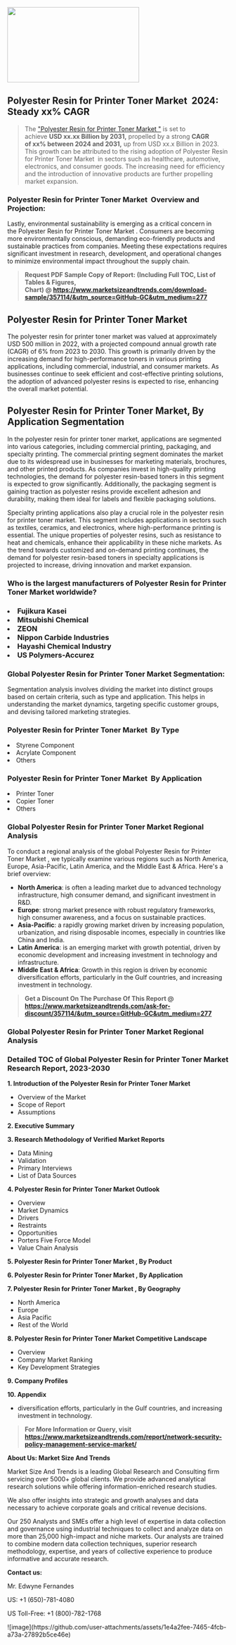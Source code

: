 <p><img class="alignnone size-medium wp-image-20088" src="https://ffe5etoiles.com/wp-content/uploads/2024/12/MST1-300x171.png" alt="" width="300" height="171" /></p><h2 id="ember46" class="ember-view reader-text-block__heading-2">Polyester Resin for Printer Toner Market &nbsp;2024: Steady&nbsp;xx% CAGR</h2><blockquote id="ember47" class="ember-view reader-text-block__blockquote">The&nbsp;<a class="app-aware-link " href="https://www.marketsizeandtrends.com/download-sample/357114/&utm_source=GitHub-GC&utm_medium=277" target="_blank" data-test-app-aware-link="">"Polyester Resin for Printer Toner Market "</a>&nbsp;is set to achieve&nbsp;<strong>USD&nbsp;xx.xx&nbsp;Billion by 2031,</strong>&nbsp;propelled by a strong&nbsp;<strong>CAGR of&nbsp;xx% between 2024 and 2031,</strong>&nbsp;up from USD xx.x Billion in 2023. This growth can be attributed to the rising adoption of&nbsp;Polyester Resin for Printer Toner Market &nbsp;in sectors such as healthcare, automotive, electronics, and consumer goods. The increasing need for efficiency and the introduction of innovative products are further propelling market expansion.</blockquote><h3 id="ember48" class="ember-view reader-text-block__heading-3">Polyester Resin for Printer Toner Market &nbsp;Overview and Projection:</h3><p id="ember49" class="ember-view reader-text-block__paragraph">Lastly, environmental sustainability is emerging as a critical concern in the&nbsp;Polyester Resin for Printer Toner Market . Consumers are becoming more environmentally conscious, demanding eco-friendly products and sustainable practices from companies. Meeting these expectations requires significant investment in research, development, and operational changes to minimize environmental impact throughout the supply chain.</p><blockquote id="ember50" class="ember-view reader-text-block__blockquote"><strong>Request PDF Sample Copy of Report: (Including Full TOC, List of Tables &amp; Figures, Chart)&nbsp;@&nbsp;<strong><a href="https://www.marketsizeandtrends.com/download-sample/357114/&utm_source=GitHub-GC&utm_medium=277" target="_blank">https://www.marketsizeandtrends.com/download-sample/357114/&utm_source=GitHub-GC&utm_medium=277</a></strong></strong></blockquote><h3 class=""> <h2>Polyester Resin for Printer Toner Market</h2><p>The polyester resin for printer toner market was valued at approximately USD 500 million in 2022, with a projected compound annual growth rate (CAGR) of 6% from 2023 to 2030. This growth is primarily driven by the increasing demand for high-performance toners in various printing applications, including commercial, industrial, and consumer markets. As businesses continue to seek efficient and cost-effective printing solutions, the adoption of advanced polyester resins is expected to rise, enhancing the overall market potential.</p><h2>Polyester Resin for Printer Toner Market, By Application Segmentation</h2><p>In the polyester resin for printer toner market, applications are segmented into various categories, including commercial printing, packaging, and specialty printing. The commercial printing segment dominates the market due to its widespread use in businesses for marketing materials, brochures, and other printed products. As companies invest in high-quality printing technologies, the demand for polyester resin-based toners in this segment is expected to grow significantly. Additionally, the packaging segment is gaining traction as polyester resins provide excellent adhesion and durability, making them ideal for labels and flexible packaging solutions.</p><p>Specialty printing applications also play a crucial role in the polyester resin for printer toner market. This segment includes applications in sectors such as textiles, ceramics, and electronics, where high-performance printing is essential. The unique properties of polyester resins, such as resistance to heat and chemicals, enhance their applicability in these niche markets. As the trend towards customized and on-demand printing continues, the demand for polyester resin-based toners in specialty applications is projected to increase, driving innovation and market expansion.</p></h3><h3 id="" class="">Who is the largest manufacturers of&nbsp;Polyester Resin for Printer Toner Market  worldwide?</h3><h3 class=""></Li><Li>Fujikura Kasei</Li><Li> Mitsubishi Chemical</Li><Li> ZEON</Li><Li> Nippon Carbide Industries</Li><Li> Hayashi Chemical Industry</Li><Li> US Polymers-Accurez</h3><h3 id="ember53" class="ember-view reader-text-block__heading-3">Global&nbsp;Polyester Resin for Printer Toner Market  Segmentation:</h3><p id="ember54" class="ember-view reader-text-block__paragraph">Segmentation analysis involves dividing the market into distinct groups based on certain criteria, such as type and application. This helps in understanding the market dynamics, targeting specific customer groups, and devising tailored marketing strategies.</p><h3 id="" class="">Polyester Resin for Printer Toner Market &nbsp;By Type</h3><p></Li><Li>Styrene Component</Li><Li> Acrylate Component</Li><Li> Others</p><h3 id="" class="">Polyester Resin for Printer Toner Market &nbsp;By Application</h3><p class=""></Li><Li>Printer Toner</Li><Li> Copier Toner</Li><Li> Others</p><h3 id="ember62" class="ember-view reader-text-block__heading-3">Global Polyester Resin for Printer Toner Market  Regional Analysis</h3><p id="ember63" class="ember-view reader-text-block__paragraph">To conduct a regional analysis of the global Polyester Resin for Printer Toner Market , we typically examine various regions such as North America, Europe, Asia-Pacific, Latin America, and the Middle East &amp; Africa. Here's a brief overview:</p><ul><li><strong>North America</strong>: is often a leading market due to advanced technology infrastructure, high consumer demand, and significant investment in R&amp;D.</li><li><strong>Europe</strong>: strong market presence with robust regulatory frameworks, high consumer awareness, and a focus on sustainable practices.</li><li><strong>Asia-Pacific</strong>: a rapidly growing market driven by increasing population, urbanization, and rising disposable incomes, especially in countries like China and India.</li><li><strong>Latin America</strong>: is an emerging market with growth potential, driven by economic development and increasing investment in technology and infrastructure.</li><li><strong>Middle East &amp; Africa</strong>: Growth in this region is driven by economic diversification efforts, particularly in the Gulf countries, and increasing investment in technology.</li></ul><blockquote id="ember61" class="ember-view reader-text-block__blockquote"><strong>Get a Discount On The Purchase Of This Report @ <strong><a href="https://html-cleaner.com/" target="">https://www.marketsizeandtrends.com/ask-for-discount/357114/&utm_source=GitHub-GC&utm_medium=277</a></strong></strong></blockquote><h3 id="ember62" class="ember-view reader-text-block__heading-3">Global Polyester Resin for Printer Toner Market  Regional Analysis</h3><h3 id="" class="">Detailed TOC of Global Polyester Resin for Printer Toner Market  Research Report, 2023-2030</h3><p id="" class=""><strong>1. Introduction of the Polyester Resin for Printer Toner Market </strong></p><ul><li>Overview of the Market</li><li>Scope of Report</li><li>Assumptions</li></ul><p id="" class=""><strong>2. Executive Summary</strong></p><p id="" class=""><strong>3. Research Methodology of Verified Market Reports</strong></p><ul><li>Data Mining</li><li>Validation</li><li>Primary Interviews</li><li>List of Data Sources</li></ul><p id="" class=""><strong>4. Polyester Resin for Printer Toner Market  Outlook</strong></p><ul><li>Overview</li><li>Market Dynamics</li><li>Drivers</li><li>Restraints</li><li>Opportunities</li><li>Porters Five Force Model</li><li>Value Chain Analysis</li></ul><p id="" class=""><strong>5. Polyester Resin for Printer Toner Market , By Product</strong></p><p id="" class=""><strong>6. Polyester Resin for Printer Toner Market , By Application</strong></p><p id="" class=""><strong>7. Polyester Resin for Printer Toner Market , By Geography</strong></p><ul><li>North America</li><li>Europe</li><li>Asia Pacific</li><li>Rest of the World</li></ul><p id="" class=""><strong>8. Polyester Resin for Printer Toner Market  Competitive Landscape</strong></p><ul><li>Overview</li><li>Company Market Ranking</li><li>Key Development Strategies</li></ul><p id="" class=""><strong>9. Company Profiles</strong></p><p id="" class=""><strong>10. Appendix</strong></p><ul><li>diversification efforts, particularly in the Gulf countries, and increasing investment in technology.</li></ul><blockquote id="ember65" class="ember-view reader-text-block__blockquote"><strong>For More Information or Query, visit <strong><strong><a href="https://html-cleaner.com/" target="">https://www.marketsizeandtrends.com/report/network-security-policy-management-service-market/</a></strong></strong></strong></blockquote><p id="" class=""><strong>About Us: Market Size And Trends</strong></p><p id="" class="">Market Size And Trends is a leading Global Research and Consulting firm servicing over 5000+ global clients. We provide advanced analytical research solutions while offering information-enriched research studies.</p><p id="" class="">We also offer insights into strategic and growth analyses and data necessary to achieve corporate goals and critical revenue decisions.</p><p id="" class="">Our 250 Analysts and SMEs offer a high level of expertise in data collection and governance using industrial techniques to collect and analyze data on more than 25,000 high-impact and niche markets. Our analysts are trained to combine modern data collection techniques, superior research methodology, expertise, and years of collective experience to produce informative and accurate research.</p><p id="" class=""><strong>Contact us:</strong></p><p id="" class="">Mr. Edwyne Fernandes</p><p id="" class="">US: +1 (650)-781-4080</p><p id="" class="">US Toll-Free: +1 (800)-782-1768</p>
![image](https://github.com/user-attachments/assets/1e4a2fee-7465-4fcb-a73a-27892b5ce46e)
